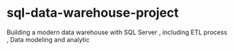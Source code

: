# sql-data-warehouse-project
Building a modern data warehouse with SQL Server , including ETL process , Data modeling and analytic
